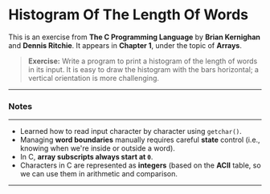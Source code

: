 # Histogram Of The Length Of Words

This is an exercise from **The C Programming Language** by **Brian Kernighan** and **Dennis Ritchie**.
It appears in **Chapter 1**, under the topic of **Arrays**.

> **Exercise:**
> Write a program to print a histogram of the length of words in its input.
> It is easy to draw the histogram with the bars horizontal; a vertical orientation is more challenging.

---

### Notes
---
- Learned how to read input character by character using `getchar()`.
- Managing **word boundaries** manually requires careful **state** control (i.e., knowing when we're inside or outside a word).
- In C, **array subscripts always start at `0`**.
- Characters in C are represented as **integers** (based on the **ACII** table, so we can use them in arithmetic and comparison.

---

